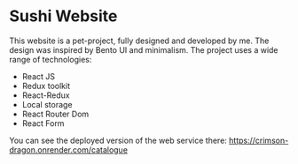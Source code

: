 # Sushi Website

This website is a pet-project, fully designed and developed by me. The design was inspired by Bento UI and minimalism. The project uses a wide range of technologies:
- React JS
- Redux toolkit
- React-Redux
- Local storage
- React Router Dom 
- React Form

You can see the deployed version of the web service there:
https://crimson-dragon.onrender.com/catalogue

